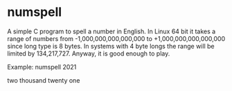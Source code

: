 # numspell
A simple C program to spell a number in English. In Linux 64 bit it takes a range of numbers from -1,000,000,000,000,000 to +1,000,000,000,000,000 since long type is 8 bytes. In systems with 4 byte longs the range will be limited by 134,217,727. Anyway, it is good enough to play.

Example:
numspell 2021

two thousand twenty one

